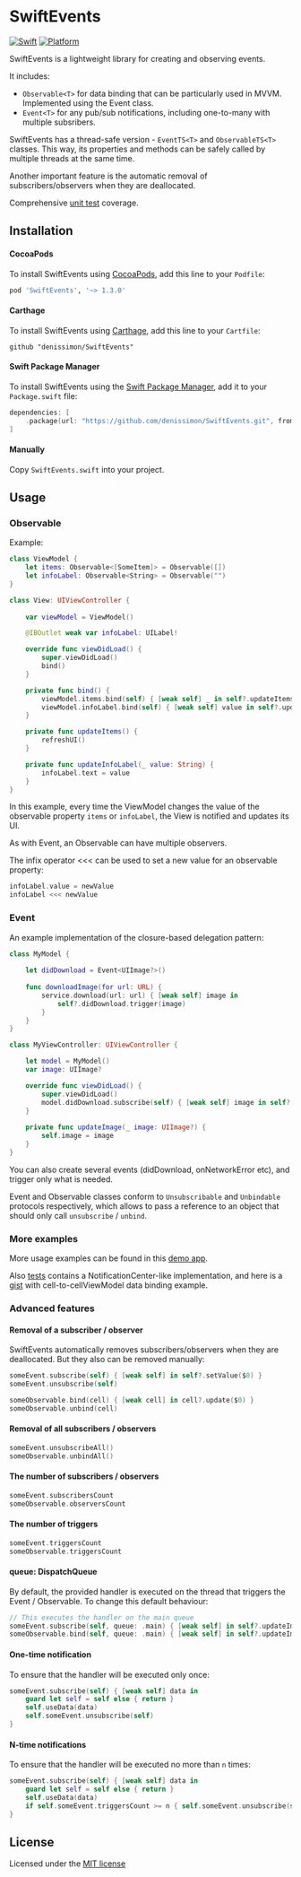 SwiftEvents
===========

[![Swift](https://img.shields.io/badge/Swift-5-orange.svg?style=flat)](https://swift.org)
[![Platform](https://img.shields.io/badge/platform-iOS%20%7C%20macOS%20%7C%20watchOS%20%7C%20tvOS%20%7C%20Linux-lightgrey.svg)](https://developer.apple.com/swift/)

SwiftEvents is a lightweight library for creating and observing events.

It includes:
* `Observable<T>` for data binding that can be particularly used in MVVM. Implemented using the Event class.
* `Event<T>` for any pub/sub notifications, including one-to-many with multiple subsribers.

SwiftEvents has a thread-safe version - `EventTS<T>` and `ObservableTS<T>` classes. This way, its properties and methods can be safely called by multiple threads at the same time.

Another important feature is the automatic removal of subscribers/observers when they are deallocated.

Comprehensive [unit test](https://github.com/denissimon/SwiftEvents/blob/master/Tests/SwiftEventsTests) coverage.

Installation
------------

#### CocoaPods

To install SwiftEvents using [CocoaPods](https://cocoapods.org), add this line to your `Podfile`:

```ruby
pod 'SwiftEvents', '~> 1.3.0'
```

#### Carthage

To install SwiftEvents using [Carthage](https://github.com/Carthage/Carthage), add this line to your `Cartfile`:

```
github "denissimon/SwiftEvents"
```

#### Swift Package Manager

To install SwiftEvents using the [Swift Package Manager](https://swift.org/package-manager), add it to your `Package.swift` file:

```swift
dependencies: [
    .package(url: "https://github.com/denissimon/SwiftEvents.git", from: "1.3.0")
]
```

#### Manually

Copy `SwiftEvents.swift` into your project.

Usage
-----

### Observable

Example:

```swift
class ViewModel {
    let items: Observable<[SomeItem]> = Observable([])
    let infoLabel: Observable<String> = Observable("")
}
```

```swift
class View: UIViewController {
    
    var viewModel = ViewModel()

    @IBOutlet weak var infoLabel: UILabel!

    override func viewDidLoad() {
        super.viewDidLoad()
        bind()
    }

    private func bind() {
        viewModel.items.bind(self) { [weak self] _ in self?.updateItems() }
        viewModel.infoLabel.bind(self) { [weak self] value in self?.updateInfoLabel(value) }
    }

    private func updateItems() {
        refreshUI()
    }

    private func updateInfoLabel(_ value: String) {
        infoLabel.text = value
    }
}
```

In this example, every time the ViewModel changes the value of the observable property `items` or `infoLabel`, the View is notified and updates its UI.

As with Event, an Observable can have multiple observers.

The infix operator <<< can be used to set a new value for an observable property:

```swift
infoLabel.value = newValue
infoLabel <<< newValue
```

### Event

An example implementation of the closure-based delegation pattern:

```swift
class MyModel {
    
    let didDownload = Event<UIImage?>()
    
    func downloadImage(for url: URL) {
        service.download(url: url) { [weak self] image in
            self?.didDownload.trigger(image)
        }
    }
}
```

```swift
class MyViewController: UIViewController {

    let model = MyModel()
    var image: UIImage?

    override func viewDidLoad() {
        super.viewDidLoad()
        model.didDownload.subscribe(self) { [weak self] image in self?.updateImage(image) }
    }
    
    private func updateImage(_ image: UIImage?) {
        self.image = image
    }
}
```

You can also create several events (didDownload, onNetworkError etc), and trigger only what is needed.

Event and Observable classes conform to `Unsubscribable` and `Unbindable` protocols respectively, which allows to pass a reference to an object that should only call `unsubscribe` / `unbind`.

### More examples

More usage examples can be found in this [demo app](https://github.com/denissimon/ImageSearch). 

Also [tests](https://github.com/denissimon/SwiftEvents/blob/master/Tests/SwiftEventsTests/EventService.swift) contains a NotificationCenter-like implementation, and here is a [gist](https://gist.github.com/denissimon/3b8c5a02ad2ce5f290f3fbecdbfb2fda) with cell-to-cellViewModel data binding example.

### Advanced features

#### Removal of a subscriber / observer

SwiftEvents automatically removes subscribers/observers when they are deallocated. But they also can be removed manually:

```swift
someEvent.subscribe(self) { [weak self] in self?.setValue($0) }
someEvent.unsubscribe(self)

someObservable.bind(cell) { [weak cell] in cell?.update($0) }
someObservable.unbind(cell)
```

#### Removal of all subscribers / observers

```swift
someEvent.unsubscribeAll()
someObservable.unbindAll()
```

#### The number of subscribers / observers

```swift
someEvent.subscribersCount
someObservable.observersCount
```

#### The number of triggers

```swift
someEvent.triggersCount
someObservable.triggersCount
```

#### queue: DispatchQueue

By default, the provided handler is executed on the thread that triggers the Event / Observable. To change this default behaviour:

```swift
// This executes the handler on the main queue
someEvent.subscribe(self, queue: .main) { [weak self] in self?.updateImage($0) }
someObservable.bind(self, queue: .main) { [weak self] in self?.updateImage($0) }
```

#### One-time notification

To ensure that the handler will be executed only once:

```swift
someEvent.subscribe(self) { [weak self] data in
    guard let self = self else { return }
    self.useData(data)
    self.someEvent.unsubscribe(self)
}
```

#### N-time notifications

To ensure that the handler will be executed no more than `n` times:

```swift
someEvent.subscribe(self) { [weak self] data in
    guard let self = self else { return }
    self.useData(data)
    if self.someEvent.triggersCount >= n { self.someEvent.unsubscribe(self) }
}
```

License
-------

Licensed under the [MIT license](https://github.com/denissimon/SwiftEvents/blob/master/LICENSE)
